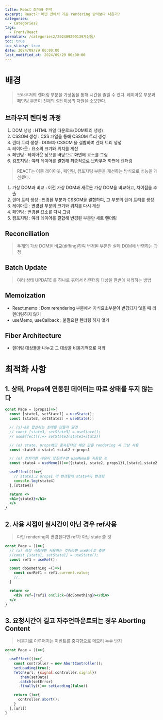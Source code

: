 ```yaml
---
title: React 최적화 전략
excerpt: React가 어떤 면에서 기존 rendering 방식보다 나은가?
categories:
  - Categories2
tags:
  - Front/React
permalink: /categories2/202409290139가상돔/
toc: true
toc_sticky: true
date: 2024/09/29 00:00:00
last_modified_at: 2024/09/29 00:00:00
---
```

# 배경
> 브라우저의 렌더링 부분을 가상돔을 통해 시간을 줄일 수 있다.
> 레이아웃 부분과 페인팅 부분이 전체의 절반이상의 자원을 소모한다.
## 브라우저 렌더링 과정
1. DOM 생성 : HTML 파일 다운로드(DOM트리 생성)
2. CSSOM 생성 : CSS 파일을 통해 CSSOM 트리 생성
3. 렌더 트리 생성 : DOM과 CSSOM 을 결합하여 렌더 트리 생성
4. 레이아웃 : 요소의 크기와 위치를 계산
5. 페인팅 : 레이아웃 정보를 바탕으로 화면에 요소를 그림
6. 컴포지팅 : 여러 레이어를 결합해 최종적으로 브라우저 화면에 렌더링

> REACT는 이중 레이아웃, 페인팅, 컴포지팅 부분을 개선하는 방식으로 성능을 개선했다. 
1. 가상 DOM과 비교 : 이전 가상 DOM과 새로운 가상 DOM을 비교하고, 차이점을 추출
2. 렌더 트리 생성 : 변경된 부분과 CSSOM을 결합하여, 그 부분의 렌더 트리를 생성
3. 레이아웃 : 변경된 부분의 크기와 위치를 다시 계산
4. 페인팅 : 변경된 요소를 다시 그림
5. 컴포지팅 : 여러 레이어를 결합해 변경된 부분만 새로 렌더링


## Reconciliation
> 두개의 가상 DOM을 비교(diffing)하여 변경된 부분만 실제 DOM에 반영하는 과정

## Batch Update
> 여러 상태 UPDATE 를 하나로 묶어서 리렌더링 대상을 한번에 처리하는 방법

## Memoization
- React.memo : Dom rerendering 부분에서 자식요소부분이 변경되지 않을 때 리렌더링하지 않기
- useMemo, useCallback : 불필요한 렌더링 하지 않기

## Fiber Architecture
- 렌더링 대상들을 나누고 그 대상을 비동기적으로 처리


# 최적화 사항

## 1. 상태, Props에 연동된 데이터는 따로 상태를 두지 않는다
```jsx
const Page = (props1)=>{
  const [state1, setState1] = useState();
  const [state2, setState2] = useState();

  // (x)새로 합산하는 상태를 만들지 말것
  // const [state3, setState3] = useState();
  // useEffect(()=> setState3(state1+stat2))

  // (o) state, props에만 종속된다면 해당 값을 rendering 시 그냥 사용
  const state3 = state1 +stat2 + props1

  // (o) 전처리한 내용이 참조변수면 useMemo를 사용할 것
  const state4 = useMemo(()=>({state1, state2, props1}),[state1,state2,props1]);

  useEffect(()=>{
    // state1,2 props1 이 변경될때 state4가 변경됨
    console.log(state4)
  },[state4])

  return <>
  <h1>{state3}</h1>
  </>
}

```

## 2. 사용 시점이 실시간이 아닌 경우 ref사용
> 다만 rendering이 변경된다면 ref가 아닌 state 쓸 것
```jsx
const Page = ()=>{
  // (x) 특정 시점에만 사용하는 것이라면 useRef로 충분
  //const [state1, setState1] = useState();
  const ref1 = useRef();

  const doSomething =()=>{
    const curRef1 = ref1.current.value;
    //.. 
  }

  return <>
    <div ref={ref1} onClick={doSomething}></div>
  </>
}
```


## 3. 요청시간이 길고 자주언마운트되는 경우 Aborting Content
> 비동기로 이루어지는 이벤트를 중지함으로 메모리 누수 방지
```jsx
const Page = ()=>{

  useEffect(()=>{
    const controller = new AbortController();
    setLoading(true);
    fetch(url, {signal:controller.signal})
      .then(setData)
      .catch(setError)
      .finally(()=> setLaoding(false))

    return ()=>{
      controller.abort();
    }
  },[url])
}
```